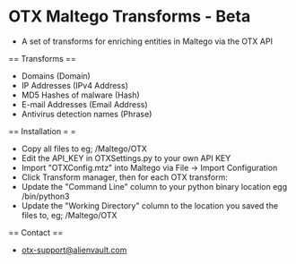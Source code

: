 # OTX Maltego Transforms - Beta
 + A set of transforms for enriching entities in Maltego via the OTX API

== Transforms ==
 + Domains (Domain)
 + IP Addresses (IPv4 Address)
 + MD5 Hashes of malware (Hash)
 + E-mail Addresses (Email Address)
 + Antivirus detection names (Phrase)

== Installation  = =
 + Copy all files to eg; /Maltego/OTX
 + Edit the API_KEY in OTXSettings.py to your own API KEY
 + Import "OTXConfig.mtz" into Maltego via File -> Import Configuration
 + Click Transform manager, then for each OTX transform:
 + Update the "Command Line" column to your python binary location egg /bin/python3
 + Update the "Working Directory" column to the location you saved the files to, eg; /Maltego/OTX
 
== Contact ==
 + otx-support@alienvault.com
